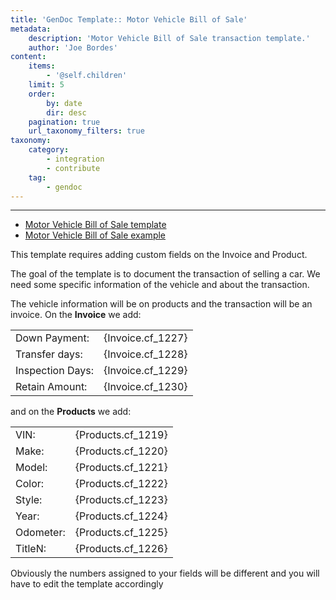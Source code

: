 ```yaml
---
title: 'GenDoc Template:: Motor Vehicle Bill of Sale'
metadata:
    description: 'Motor Vehicle Bill of Sale transaction template.'
    author: 'Joe Bordes'
content:
    items:
        - '@self.children'
    limit: 5
    order:
        by: date
        dir: desc
    pagination: true
    url_taxonomy_filters: true
taxonomy:
    category:
        - integration
        - contribute
    tag:
        - gendoc
---
```

---

- [Motor Vehicle Bill of Sale template](../motorvehiclebillofsale.odt)
- [Motor Vehicle Bill of Sale example](../motorvehiclebillofsale.pdf)

This template requires adding custom fields on the Invoice and Product.

The goal of the template is to document the transaction of selling a car. We need some specific information of the vehicle and about the transaction.

The vehicle information will be on products and the transaction will be an invoice. On the **Invoice** we add:

<table class="table table-striped">
<tbody>
<tr>
<td>Down Payment:</td>
<td>{Invoice.cf_1227}</td>
</tr>
<tr>
<td>Transfer days:</td>
<td>{Invoice.cf_1228}</td>
</tr>
<tr>
<td>Inspection Days:</td>
<td>{Invoice.cf_1229}</td>
</tr>
<tr>
<td>Retain Amount:</td>
<td>{Invoice.cf_1230}</td>
</tr>
</tbody>
</table>

and on the **Products** we add:

<table class="table table-striped">
<tbody>
<tr>
<td>VIN:</td>
<td>{Products.cf_1219}</td>
</tr>
<tr>
<td>Make:</td>
<td>{Products.cf_1220}</td>
</tr>
<tr>
<td>Model:</td>
<td>{Products.cf_1221}</td>
</tr>
<tr>
<td>Color:</td>
<td>{Products.cf_1222}</td>
</tr>
<tr>
<td>Style:</td>
<td>{Products.cf_1223}</td>
</tr>
<tr>
<td>Year:</td>
<td>{Products.cf_1224}</td>
</tr>
<tr>
<td>Odometer:</td>
<td>{Products.cf_1225}</td>
</tr>
<tr>
<td>TitleN:</td>
<td>{Products.cf_1226}</td>
</tr>
</tbody>
</table>

Obviously the numbers assigned to your fields will be different and you will have to edit the template accordingly
